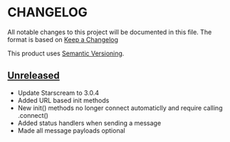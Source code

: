 # CHANGELOG
All notable changes to this project will be documented in this file. The format is based on [Keep a Changelog](http://keepachangelog.com/)

This product uses [Semantic Versioning](https://semver.org/). 



## [Unreleased]
* Update Starscream to 3.0.4
* Added URL based init methods
* New init() methods no longer connect automaticlly and require calling .connect() 
* Added status handlers when sending a message
* Made all message payloads optional


[Unreleased]: https://github.com/davidstump/SwiftPhoenixClient/compare/0.6.0...HEAD

